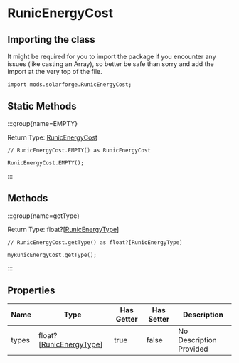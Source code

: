 # RunicEnergyCost

## Importing the class

It might be required for you to import the package if you encounter any issues (like casting an Array), so better be safe than sorry and add the import at the very top of the file.
```zenscript
import mods.solarforge.RunicEnergyCost;
```


## Static Methods

:::group{name=EMPTY}

Return Type: [RunicEnergyCost](/mods/SolarForge/Type/RunicEnergyCost)

```zenscript
// RunicEnergyCost.EMPTY() as RunicEnergyCost

RunicEnergyCost.EMPTY();
```

:::

## Methods

:::group{name=getType}

Return Type: float?[[RunicEnergyType](/mods/SolarForge/Type/RunicEnergyType)]

```zenscript
// RunicEnergyCost.getType() as float?[RunicEnergyType]

myRunicEnergyCost.getType();
```

:::


## Properties

| Name | Type | Has Getter | Has Setter | Description |
|------|------|------------|------------|-------------|
| types | float?[[RunicEnergyType](/mods/SolarForge/Type/RunicEnergyType)] | true | false | No Description Provided |

